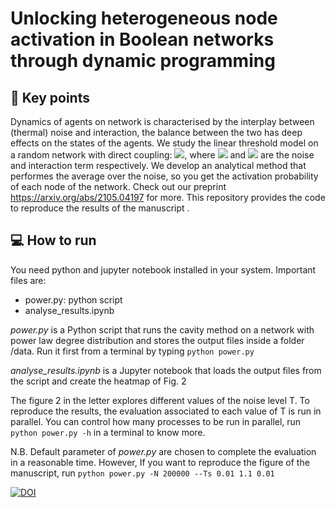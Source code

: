 # Unlocking heterogeneous node activation in Boolean networks through dynamic programming
## :key: Key points 
 Dynamics of agents on network is characterised by the interplay between (thermal) noise  and interaction, the balance between the two has deep effects on the states of the agents. We study the linear threshold model on a random network with direct coupling:  <img src="https://render.githubusercontent.com/render/math?math=n_{i}(t)=  \Theta \big[\sum_j J_{ij}n_j(t-1)\big) -\vartheta_i -z_i(t)\big]">, where  <img src="https://render.githubusercontent.com/render/math?math=z_i(t)"> and  <img src="https://render.githubusercontent.com/render/math?math=J_{ij}"> are the noise and interaction term respectively. 
We develop an analytical method that performes the average over the noise, so you get the activation probability of each node of the network. Check out our preprint https://arxiv.org/abs/2105.04197  for more.
 This repository provides the code to reproduce the results of the manuscript . 

## :computer: How to run 
You need python and jupyter notebook installed in your system. 
Important  files are:
- power.py: python script 
- analyse_results.ipynb

*power.py*  is a Python script that runs the cavity method on a network with power law degree distribution and stores the output files inside a folder  /data. Run it first from a terminal by typing `python power.py`

*analyse_results.ipynb* is a  Jupyter notebook that loads the output files from the script and create the heatmap of Fig. 2

The figure 2 in the letter explores different values of the noise level T. To reproduce the results,  the evaluation associated to each value of T is run in parallel. You can control how many processes to be run in parallel, run `python power.py -h`  in a terminal to know more.

N.B.
Default parameter of *power.py* are chosen to complete the evaluation in a reasonable time. However,  If you want to reproduce the figure of the manuscript,  run 
`python power.py -N 200000 --Ts 0.01 1.1 0.01`

[![DOI](https://zenodo.org/badge/355104547.svg)](https://zenodo.org/badge/latestdoi/355104547)
